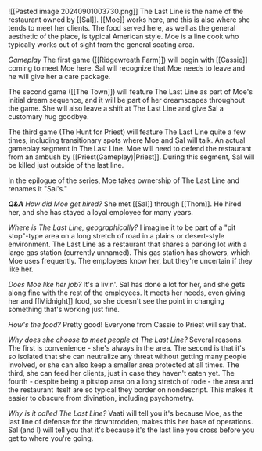 ![[Pasted image 20240901003730.png]]
The Last Line is the name of the restaurant owned by [[Sal]]. [[Moe]] works here, and this is also where she tends to meet her clients. The food served here, as well as the general aesthetic of the place, is typical American style. Moe is a line cook who typically works out of sight from the general seating area. 

*Gameplay*
The first game ([[Ridgewreath Farm]]) will begin with [[Cassie]] coming to meet Moe here. Sal will recognize that Moe needs to leave and he will give her a care package.

The second game ([[The Town]]) will feature The Last Line as part of Moe's initial dream sequence, and it will be part of her dreamscapes throughout the game. She will also leave a shift at The Last Line and give Sal a customary hug goodbye.

The third game (The Hunt for Priest) will feature The Last Line quite a few times, including transitionary spots where Moe and Sal will talk. An actual gameplay segment in The Last Line. Moe will need to defend the restaurant from an ambush by [[Priest(Gameplay)|Priest]]. During this segment, Sal will be killed just outside of the last line.

In the epilogue of the series, Moe takes ownership of The Last Line and renames it "Sal's."

***Q&A***
*How did Moe get hired?*
She met [[Sal]] through [[Thom]]. He hired her, and she has stayed a loyal employee for many years.

*Where is The Last Line, geographically?*
I imagine it to be part of a "pit stop"-type area on a long stretch of road in a plains or desert-style environment. The Last Line as a restaurant that shares a parking lot with a large gas station (currently unnamed). This gas station has showers, which Moe uses frequently. The employees know her, but they're uncertain if they like her.

*Does Moe like her job?*
It's a livin'. Sal has done a lot for her, and she gets along fine with the rest of the employees. It meets her needs, even giving her and [[Midnight]] food, so she doesn't see the point in changing something that's working just fine.

*How's the food?*
Pretty good! Everyone from Cassie to Priest will say that.

*Why does she choose to meet people at The Last Line?*
Several reasons. The first is convenience - she's always in the area. The second is that it's so isolated that she can neutralize any threat without getting many people involved, or she can also keep a smaller area protected at all times. The third, she can feed her clients, just in case they haven't eaten yet. The fourth - despite being a pitstop area on a long stretch of rode - the area and the restaurant itself are so typical they border on nondescript. This makes it easier to obscure from divination, including psychometry.

*Why is it called The Last Line?*
Vaati will tell you it's because Moe, as the last line of defense for the downtrodden, makes this her base of operations. Sal (and I) will tell you that it's because it's the last line you cross before you get to where you're going.